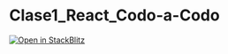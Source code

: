 # Clase1_React_Codo-a-Codo

[![Open in StackBlitz](https://developer.stackblitz.com/img/open_in_stackblitz.svg)](https://stackblitzstarterscoqn34-02bp--8080--810981ba.local-credentialless.webcontainer.io/)
